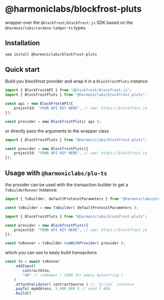 # @harmoniclabs/blockfrost-pluts

wrapper over the `@blockfrost/blockfrost-js` SDK based on the `@harmoniclabs/cardano-ledger-ts` types.

## Installation

```bash
npm install @harmoniclabs/blockfrost-pluts
```

## Quick start

Build you blockfrost provider and wrap it in a `BlockfrostPluts` instance

```ts
import { BlockFrostAPI } from "@blockfrost/blockfrost-js";
import { BlockfrostPluts } from "@harmoniclabs/blockfrost-pluts";

const api = new BlockFrostAPI({
    projectId: "YOUR API KEY HERE", // see: https://blockfrost.io
});

const provider = new BlockfrostPluts( api );
```

or directly pass the arguments to the wrapper class

```ts
import { BlockfrostPluts } from "@harmoniclabs/blockfrost-pluts";

const provider = new BlockfrostPluts({
    projectId: "YOUR API KEY HERE", // see: https://blockfrost.io
});
```

## Usage with `@harmoniclabs/plu-ts`

the provider can be used with the transaction builder to get a `TxBuilderRunner` instance:

```ts
import { TxBuilder, defaultProtocolParameters } from "@harmoniclabs/plu-ts";

const txBuilder = new TxBuilder( defaultProtocolParameters );

import { BlockfrostPluts } from "@harmoniclabs/blockfrost-pluts";

const provider = new BlockfrostPluts({
    projectId: "YOUR API KEY HERE", // see: https://blockfrost.io
});

const txRunner = txBuilder.runWithProvider( provider );
```

which you can use to easly build transacitons

```ts
const tx = await txRunner
    .addInput(
        contractUtxo,
        "40" // redeemer ( CBOR for empty bytestring )
    )
    .attachValidator( contractSource ) // `Script` instance
    .payTo( myAddress, 5_000_000 ) // send 5 ADA
    .build()
```